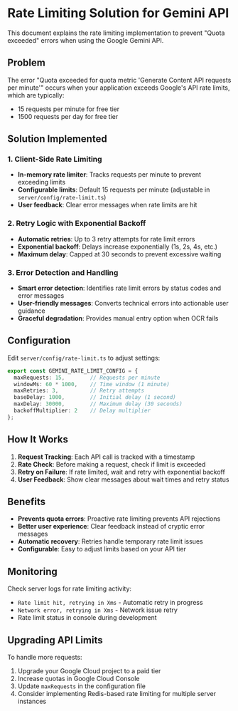 # Rate Limiting Solution for Gemini API

This document explains the rate limiting implementation to prevent "Quota exceeded" errors when using the Google Gemini API.

## Problem
The error "Quota exceeded for quota metric 'Generate Content API requests per minute'" occurs when your application exceeds Google's API rate limits, which are typically:
- 15 requests per minute for free tier
- 1500 requests per day for free tier

## Solution Implemented

### 1. Client-Side Rate Limiting
- **In-memory rate limiter**: Tracks requests per minute to prevent exceeding limits
- **Configurable limits**: Default 15 requests per minute (adjustable in `server/config/rate-limit.ts`)
- **User feedback**: Clear error messages when rate limits are hit

### 2. Retry Logic with Exponential Backoff
- **Automatic retries**: Up to 3 retry attempts for rate limit errors
- **Exponential backoff**: Delays increase exponentially (1s, 2s, 4s, etc.)
- **Maximum delay**: Capped at 30 seconds to prevent excessive waiting

### 3. Error Detection and Handling
- **Smart error detection**: Identifies rate limit errors by status codes and error messages
- **User-friendly messages**: Converts technical errors into actionable user guidance
- **Graceful degradation**: Provides manual entry option when OCR fails

## Configuration

Edit `server/config/rate-limit.ts` to adjust settings:

```typescript
export const GEMINI_RATE_LIMIT_CONFIG = {
  maxRequests: 15,        // Requests per minute
  windowMs: 60 * 1000,    // Time window (1 minute)
  maxRetries: 3,          // Retry attempts
  baseDelay: 1000,        // Initial delay (1 second)
  maxDelay: 30000,        // Maximum delay (30 seconds)
  backoffMultiplier: 2    // Delay multiplier
};
```

## How It Works

1. **Request Tracking**: Each API call is tracked with a timestamp
2. **Rate Check**: Before making a request, check if limit is exceeded
3. **Retry on Failure**: If rate limited, wait and retry with exponential backoff
4. **User Feedback**: Show clear messages about wait times and retry status

## Benefits

- **Prevents quota errors**: Proactive rate limiting prevents API rejections
- **Better user experience**: Clear feedback instead of cryptic error messages
- **Automatic recovery**: Retries handle temporary rate limit issues
- **Configurable**: Easy to adjust limits based on your API tier

## Monitoring

Check server logs for rate limiting activity:
- `Rate limit hit, retrying in Xms` - Automatic retry in progress
- `Network error, retrying in Xms` - Network issue retry
- Rate limit status in console during development

## Upgrading API Limits

To handle more requests:
1. Upgrade your Google Cloud project to a paid tier
2. Increase quotas in Google Cloud Console
3. Update `maxRequests` in the configuration file
4. Consider implementing Redis-based rate limiting for multiple server instances